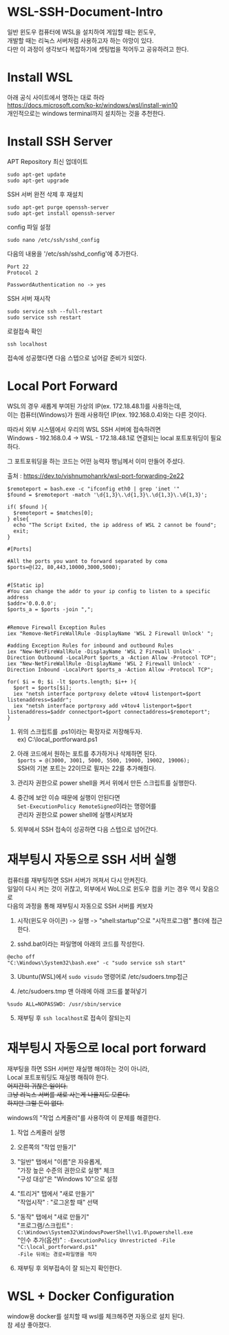# WSL-SSH-Document-Intro
일반 윈도우 컴퓨터에 WSL을 설치하여 게임할 때는 윈도우,  
개발할 때는 리눅스 서버처럼 사용하고자 하는 야망이 있다.  
다만 이 과정이 생각보다 복잡하기에 셋팅법을 적어두고 공유하려고 한다.

# Install WSL
아래 공식 사이트에서 명하는 대로 하라  
https://docs.microsoft.com/ko-kr/windows/wsl/install-win10  
개인적으로는 windows terminal까지 설치하는 것을 추천한다.

# Install SSH Server
APT Repository 최신 업데이트
```
sudo apt-get update
sudo apt-get upgrade
```
  
SSH 서버 완전 삭제 후 재설치
```
sudo apt-get purge openssh-server
sudo apt-get install openssh-server
```
  
config 파일 설정
```
sudo nano /etc/ssh/sshd_config
```

다음의 내용을 '/etc/ssh/sshd_config'에 추가한다.
```
Port 22
Protocol 2
```

```
PasswordAuthentication no -> yes
```

SSH 서버 재시작
```
sudo service ssh --full-restart
sudo service ssh restart
```

로컬접속 확인
```
ssh localhost
```
접속에 성공했다면 다음 스텝으로 넘어갈 준비가 되었다.

# Local Port Forward
WSL의 경우 새롭게 부여된 가상의 IP(ex. 172.18.48.1)를 사용하는데,  
이는 컴퓨터(Windows)가 원래 사용하던 IP(ex. 192.168.0.4)와는 다른 것이다.  
  
따라서 외부 시스템에서 우리의 WSL SSH 서버에 접속하려면  
Windows - 192.168.0.4 -> WSL - 172.18.48.1로 연결되는 local 포트포워딩이 필요하다.  
  
그 포트포워딩을 하는 코드는 어떤 능력자 행님께서 이미 만들어 주셨다.  

출처 : https://dev.to/vishnumohanrk/wsl-port-forwarding-2e22  
```
$remoteport = bash.exe -c "ifconfig eth0 | grep 'inet '"
$found = $remoteport -match '\d{1,3}\.\d{1,3}\.\d{1,3}\.\d{1,3}';

if( $found ){
  $remoteport = $matches[0];
} else{
  echo "The Script Exited, the ip address of WSL 2 cannot be found";
  exit;
}

#[Ports]

#All the ports you want to forward separated by coma
$ports=@(22, 80,443,10000,3000,5000);


#[Static ip]
#You can change the addr to your ip config to listen to a specific address
$addr='0.0.0.0';
$ports_a = $ports -join ",";


#Remove Firewall Exception Rules
iex "Remove-NetFireWallRule -DisplayName 'WSL 2 Firewall Unlock' ";

#adding Exception Rules for inbound and outbound Rules
iex "New-NetFireWallRule -DisplayName 'WSL 2 Firewall Unlock' -Direction Outbound -LocalPort $ports_a -Action Allow -Protocol TCP";
iex "New-NetFireWallRule -DisplayName 'WSL 2 Firewall Unlock' -Direction Inbound -LocalPort $ports_a -Action Allow -Protocol TCP";

for( $i = 0; $i -lt $ports.length; $i++ ){
  $port = $ports[$i];
  iex "netsh interface portproxy delete v4tov4 listenport=$port listenaddress=$addr";
  iex "netsh interface portproxy add v4tov4 listenport=$port listenaddress=$addr connectport=$port connectaddress=$remoteport";
}
```
1. 위의 스크립트를 .ps1이라는 확장자로 저장해두자.  
ex) C:\local_portforward.ps1  

2. 아래 코드에서 원하는 포트를 추가하거나 삭제하면 된다.  
```$ports = @(3000, 3001, 5000, 5500, 19000, 19002, 19006); ```   
SSH의 기본 포트는 22이므로 필자는 22를 추가해줬다.  
  
3. 관리자 권한으로 power shell을 켜서 위에서 만든 스크립트를 실행한다.  
  
4. 중간에 보안 이슈 때문에 실행이 안된다면  
```Set-ExecutionPolicy RemoteSigned```이라는 명령어를  
관리자 권한으로 power shell에 실행시켜보자
  
5. 외부에서 SSH 접속이 성공하면 다음 스텝으로 넘어간다.  
  
# 재부팅시 자동으로 SSH 서버 실행
컴퓨터를 재부팅하면 SSH 서버가 꺼져서 다시 안켜진다.  
일일이 다시 켜는 것이 귀찮고, 외부에서 WoL으로 윈도우 컴을 키는 경우 역시 잦음으로  
다음의 과정을 통해 재부팅시 자동으로 SSH 서버를 켜보자  
  
1. 시작(윈도우 아이콘) -> 실행 -> "shell:startup"으로 "시작프로그램" 폴더에 접근한다.  
  
2. sshd.bat이라는 파일명에 아래의 코드를 작성한다.  
```
@echo off
"C:\Windows\System32\bash.exe" -c "sudo service ssh start"
``` 
  
3. Ubuntu(WSL)에서 ```sudo visudo``` 명령어로 /etc/sudoers.tmp접근  
  
4. /etc/sudoers.tmp 맨 아래에 아래 코드를 붙혀넣기
```
%sudo ALL=NOPASSWD: /usr/sbin/service
```

5. 재부팅 후 ```ssh localhost```로 접속이 잘되는지 

# 재부팅시 자동으로 local port forward 
재부팅을 하면 SSH 서버만 재실행 해야하는 것이 아니라,  
Local 포트포워딩도 재실행 해줘야 한다.  
~~어지간히 귀찮은 일이다.  
그냥 리눅스 서버를 새로 사는게 나을지도 모른다.  
하지만 그럴 돈이 없다.~~  
  
windows의 "작업 스케줄러"를 사용하여 이 문제를 해결한다.  
1. 작업 스케줄러 실행  
  
2. 오른쪽의 "작업 만들기"  
  
3. "일반" 탭에서 "이름"은 자유롭게,  
"가장 높은 수준의 권한으로 실행" 체크  
"구성 대상"은 "Windows 10"으로 설정  
  
4. "트리거" 탭에서 "새로 만들기"  
"작업시작" : "로그온할 때" 선택
  
5. "동작" 탭에서 "새로 만들기"  
"프로그램/스크립트" : ```C:\Windows\System32\WindowsPowerShell\v1.0\powershell.exe```  
"인수 추가(옵션)" : ```-ExecutionPolicy Unrestricted -File "C:\local_portforward.ps1"```  
```-File 뒤에는 경로+파일명을 적자```
  
6. 재부팅 후 외부접속이 잘 되는지 확인한다.

# WSL + Docker Configuration
window용 docker를 설치할 때 wsl를 체크해주면 자동으로 설치 된다.  
참 세상 좋아졌다.

